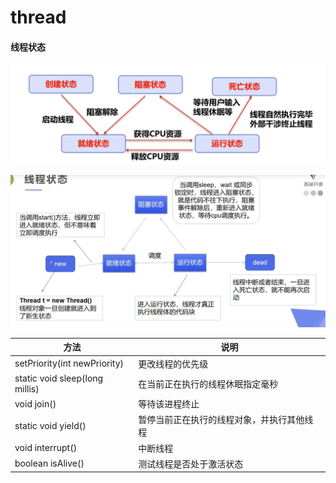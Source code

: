 # thread


 #### 线程状态

![image-20200811150820173](https://raw.githubusercontent.com/zhanyeye/Figure-bed/img/img/image-20200811150820173.png)



![image-20200811151010397](https://raw.githubusercontent.com/zhanyeye/Figure-bed/img/img/image-20200811151010397.png)

| 方法                           | 说明                                       |
| ------------------------------ | ------------------------------------------ |
| setPriority(int newPriority)   | 更改线程的优先级                           |
| static void sleep(long millis) | 在当前正在执行的线程休眠指定毫秒           |
| void join()                    | 等待该进程终止                             |
| static void yield()            | 暂停当前正在执行的线程对象，并执行其他线程 |
| void interrupt()               | 中断线程                                   |
| boolean isAlive()              | 测试线程是否处于激活状态                   |

